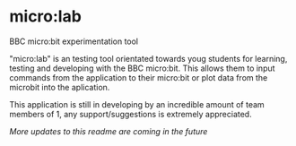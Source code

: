 # micro:lab
BBC micro:bit experimentation tool


"micro:lab" is an testing tool orientated towards youg students for learning, testing and developing with the BBC micro:bit. This allows them to input commands from the application to their micro:bit or plot data from the microbit into the aplication.

This application is still in developing by an incredible amount of team members of 1, any support/suggestions is extremely appreciated.

*More updates to this readme are coming in the future*

